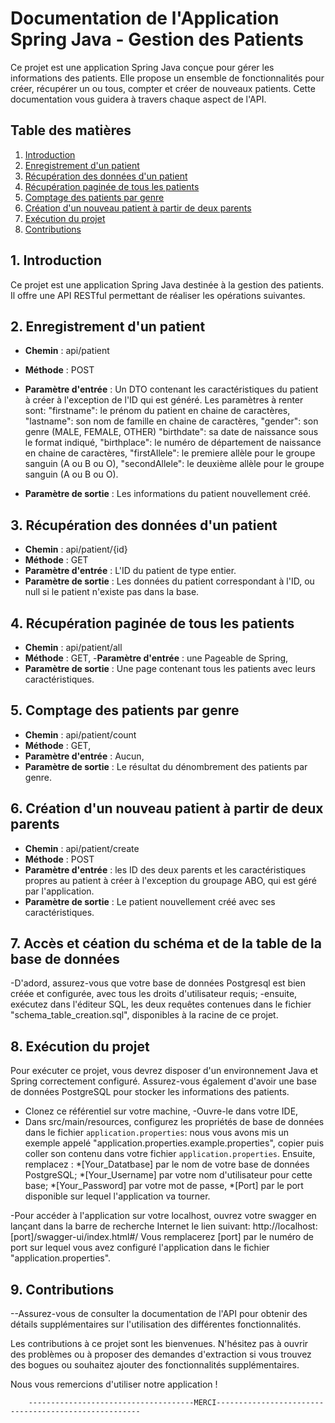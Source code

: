 # Documentation de l'Application Spring Java - Gestion des Patients

Ce projet est une application Spring Java conçue pour gérer les informations des patients. Elle propose un ensemble de fonctionnalités pour créer, récupérer un ou tous, compter et créer de nouveaux patients. Cette documentation vous guidera à travers chaque aspect de l'API.

## Table des matières

1. [Introduction](#introduction)
2. [Enregistrement d'un patient](#enregistrement-dun-patient)
3. [Récupération des données d'un patient](#récupération-des-données-dun-patient)
4. [Récupération paginée de tous les patients](#récupération-paginée-de-tous-les-patients)
5. [Comptage des patients par genre](#comptage-des-patients-par-genre)
6. [Création d'un nouveau patient à partir de deux parents](#création-dun-nouveau-patient-à-partir-de-deux-parents)
7. [Exécution du projet](#exécution-du-projet)
8. [Contributions](#contributions)

## 1. Introduction

Ce projet est une application Spring Java destinée à la gestion des patients. Il offre une API RESTful permettant de réaliser les opérations suivantes.

## 2. Enregistrement d'un patient

- **Chemin** : api/patient
- **Méthode** : POST
- **Paramètre d'entrée** : Un DTO contenant les caractéristiques du patient à créer à l'exception de l'ID qui est généré. Les paramètres à renter sont: 
  "firstname": le prénom du patient en chaine de caractères,
  "lastname": son nom de famille en chaine de caractères,
  "gender": son genre (MALE, FEMALE, OTHER)
  "birthdate": sa date de naissance sous le format indiqué,
  "birthplace": le numéro de département de naissance en chaine de caractères,
  "firstAllele": le premiere allèle pour le groupe sanguin (A ou B ou O),
  "secondAllele": le deuxième allèle pour le groupe sanguin (A ou B ou O).

- **Paramètre de sortie** : Les informations du patient nouvellement créé.

## 3. Récupération des données d'un patient

- **Chemin** : api/patient/{id}
- **Méthode** : GET
- **Paramètre d'entrée** : L'ID du patient de type entier. 
- **Paramètre de sortie** : Les données du patient correspondant à l'ID, ou null si le patient n'existe pas dans la base.

## 4. Récupération paginée de tous les patients

- **Chemin** : api/patient/all
- **Méthode** : GET,
 -**Paramètre d'entrée** : une Pageable de Spring,
- **Paramètre de sortie** : Une page contenant tous les patients avec leurs caractéristiques.

## 5. Comptage des patients par genre

- **Chemin** : api/patient/count
- **Méthode** : GET,
- **Paramètre d'entrée** : Aucun,
- **Paramètre de sortie** : Le résultat du dénombrement des patients par genre.

## 6. Création d'un nouveau patient à partir de deux parents

- **Chemin** : api/patient/create
- **Méthode** : POST
- **Paramètre d'entrée** : les ID des deux parents et les caractéristiques propres au patient à créer à l'exception du groupage ABO, qui est géré par l'application.
- **Paramètre de sortie** : Le patient nouvellement créé avec ses caractéristiques.

## 7. Accès et céation du schéma et de la table de la base de données
-D'adord, assurez-vous que votre base de données Postgresql est bien créée et configurée, avec tous les droits d'utilisateur requis;
-ensuite, exécutez dans l'éditeur SQL, les deux requêtes contenues dans le fichier "schema_table_creation.sql", disponibles à la racine de ce projet.

## 8. Exécution du projet
Pour exécuter ce projet, vous devrez disposer d'un environnement Java et Spring correctement configuré. Assurez-vous également d'avoir une base de données PostgreSQL pour stocker les informations des patients.
- Clonez ce référentiel sur votre machine,
-Ouvre-le dans votre IDE,
- Dans src/main/resources, configurez les propriétés de base de données dans le fichier `application.properties`: nous vous avons mis un exemple appelé "application.properties.example.properties", copier puis coller son contenu dans votre fichier `application.properties`. Ensuite,  remplacez : 
            *[Your_Datatbase] par le nom de votre base de données PostgreSQL;
            *[Your_Username] par votre nom d'utilisateur pour cette base;
            *[Your_Password] par votre mot de passe,
            *[Port]  par le port disponible sur lequel l'application va tourner.
            
-Pour accéder à l'application sur votre localhost, ouvrez votre swagger en lançant dans la barre de recherche Internet le lien suivant:  http://localhost:[port]/swagger-ui/index.html#/
Vous remplacerez [port] par le numéro de port sur lequel vous avez configuré l'application dans le fichier "application.properties".
## 9. Contributions
--Assurez-vous de consulter la documentation de l'API pour obtenir des détails supplémentaires sur l'utilisation des différentes fonctionnalités.

Les contributions à ce projet sont les bienvenues. N'hésitez pas à ouvrir des problèmes ou à proposer des demandes d'extraction si vous trouvez des bogues ou souhaitez ajouter des fonctionnalités supplémentaires.

Nous vous remercions d'utiliser notre application !

        -------------------------------------MERCI-----------------------------------------------------

